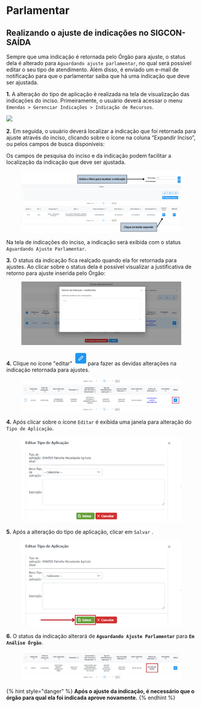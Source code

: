 # Parlamentar

## Realizando o ajuste de indicações no SIGCON-SAÍDA

Sempre que uma indicação é retornada pelo Órgão para ajuste, o status dela é alterado para `Aguardando ajuste parlamentar`, no qual será possível editar o seu tipo de atendimento. Além disso, é enviado um e-mail de notificação para que o parlamentar saiba que há uma indicação que deve ser ajustada.

**1.** A alteração do tipo de aplicação é realizada na tela de visualização das indicações do inciso. Primeiramente, o usuário deverá acessar o menu `Emendas > Gerenciar Indicações > Indicação de Recursos`.

![](../../../.gitbook/assets/indicar\_recursos.png)

**2.** Em seguida, o usuário deverá localizar a indicação que foi retornada para ajuste através do inciso, clicando sobre o ícone na coluna “Expandir Inciso”, ou pelos campos de busca disponíveis:

Os campos de pesquisa do inciso e da indicação podem facilitar a localização da indicação que deve ser ajustada.

<figure><img src="../../../.gitbook/assets/Ajuste Parlamentar - 1 (1).png" alt=""><figcaption></figcaption></figure>

Na tela de indicações do inciso, a indicação será exibida com o status `Aguardando Ajuste Parlamentar`.

**3.** O status da indicação fica realçado quando ela for retornada para ajustes. Ao clicar sobre o status dela é possível visualizar a justificativa de retorno para ajuste inserida pelo Órgão:

<figure><img src="../../../.gitbook/assets/Ajuste Parlamentar 2 (1).png" alt=""><figcaption></figcaption></figure>

**4.** Clique no ícone "editar" ![](<../../../.gitbook/assets/image (561).png>)para fazer as devidas alterações na indicação retornada para ajustes.

<figure><img src="../../../.gitbook/assets/Ajuste Parlamentar 3.png" alt=""><figcaption></figcaption></figure>

**4.** Após clicar sobre o ícone `Editar` é exibida uma janela para alteração do `Tipo de Aplicação`.

<figure><img src="../../../.gitbook/assets/image (557).png" alt=""><figcaption></figcaption></figure>

**5.** Após a alteração do tipo de aplicação, clicar em `Salvar` .&#x20;

<figure><img src="../../../.gitbook/assets/Tipo de Aplicação Print 3.png" alt=""><figcaption></figcaption></figure>

**6.** O status da indicação alterará de **`Aguardando Ajuste Parlamentar`** para **`Em Análise Órgão`**.

<figure><img src="../../../.gitbook/assets/Tipo de Aplicação Print 4.png" alt=""><figcaption></figcaption></figure>

{% hint style="danger" %}
**Após o ajuste da indicação, é necessário que o órgão para qual ela foi indicada aprove novamente.**
{% endhint %}

